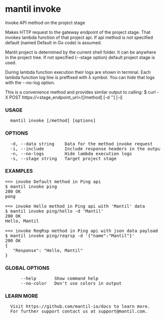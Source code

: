 
# mantil invoke

Invoke API method on the project stage

Makes HTTP request to the gateway endpoint of the project stage. That invokes
lambda function of that project api. If api method is not specified default
(named Default in Go code) is assumed.

Mantil project is determined by the current shell folder. It can be anywhere in
the project tree.
If not specified (--stage option) default project stage is used.

During lambda function execution their logs are shown in terminal. Each lambda
function log line is preffixed with λ symbol. You can hide that logs with the
--no-log option.

This is a convenience method and provides similar output to calling:
$ curl -X POST https://<stage_endpoint_url>/<api>[/method] [-d '<data>'] [-i]

### USAGE
<pre>
  mantil invoke <api>[/method] [options]
</pre>
### OPTIONS
<pre>
  -d, --data string    Data for the method invoke request
  -i, --include        Include response headers in the output
  -n, --no-logs        Hide lambda execution logs
  -s, --stage string   Target project stage
</pre>
### EXAMPLES
<pre>
==> invoke Default method in Ping api
$ mantil invoke ping
200 OK
pong

==> invoke Hello method in Ping api with 'Mantil' data
$ mantil invoke ping/hello -d 'Mantil'
200 OK
Hello, Mantil

==> invoke ReqRsp method in Ping api with json data payload
$ mantil invoke ping/reqrsp -d '{"name":"Mantil"}'
200 OK
{
   "Response": "Hello, Mantil"
}
</pre>
### GLOBAL OPTIONS
<pre>
      --help       Show command help
      --no-color   Don't use colors in output
</pre>
### LEARN MORE
<pre>
  Visit https://github.com/mantil-io/docs to learn more.
  For further support contact us at support@mantil.com.
</pre>
